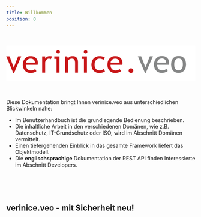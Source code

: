 ```yaml
---
title: Willkommen
position: 0
---
```


<br>

![verinice.veo - Mit Sicherheit neu!](logo_verinice_veo_rgb.png)

<br>

Diese Dokumentation bringt Ihnen verinice.veo aus unterschiedlichen Blickwinkeln nahe:

* Im <DocLink to="/manual">Benutzerhandbuch</DocLink> ist die grundlegende Bedienung beschrieben.
* Die inhaltliche Arbeit in den verschiedenen Domänen, wie z.B. Datenschutz, IT-Grundschutz oder ISO, wird im Abschnitt <DocLink to="/domains">Domänen</DocLink> vermittelt.
* Einen tiefergehenden Einblick in das gesamte Framework liefert das <DocLink to="/object_model">Objektmodell</DocLink>.
* Die **englischsprachige** Dokumentation der REST API finden Interessierte im Abschnitt <DocLink to="/developers">Developers</DocLink>.

<br>
<br>
<br>

## verinice.veo - mit Sicherheit neu!

